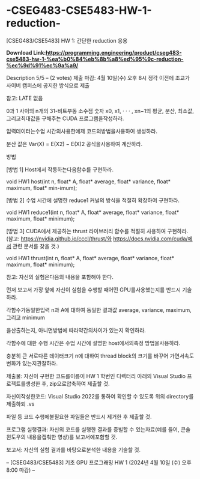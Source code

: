 # -CSEG483-CSE5483-HW-1-reduction-
[CSEG483/CSE5483] HW 1: 간단한 reduction 응용

**Download Link:https://programming.engineering/product/cseg483-cse5483-hw-1-%ea%b0%84%eb%8b%a8%ed%95%9c-reduction-%ec%9d%91%ec%9a%a9/**

Description
5/5 – (2 votes)
제출 마감: 4월 10일(수) 오후 8시 정각 이전에 조교가 사이버 캠퍼스에 공지한 방식으로 제출

참고: LATE 없음

0과 1 사이의 n개의 31-비트부동 소수점 숫자 x0, x1, · · · , xn−1의 평균, 분산, 최소값, 그리고최대값을 구해주는 CUDA 프로그램을작성하라.

입력데이터는수업 시간의사용한예제 코드의방법을사용하여 생성하라.

분산 값은 Var(X) = E(X2) − E(X)2 공식을사용하여 계산하라.

방법

[방법 1] Host에서 작동하는다음함수를 구현하라.

void HW1 host(int n, float* A, float* average, float* variance, float* maximum, float* min-imum);

[방법 2] 수업 시간에 설명한 reduce1 커널의 방식을 적절히 확장하여 구현하라.

void HW1 reduce1(int n, float* A, float* average, float* variance, float* maximum, float* minimum);

[방법 3] CUDA에서 제공하는 thrust 라이브러리 함수를 적절히 사용하여 구현하라. (참고: https://nvidia.github.io/cccl/thrust/와 https://docs.nvidia.com/cuda/에서 관련 문서를 찾을 것.)

void HW1 thrust(int n, float* A, float* average, float* variance, float* maximum, float* minimum);

참고: 자신의 실험은다음의 내용을 포함해야 한다.

먼저 보고서 가장 앞에 자신이 실험을 수행할 때어떤 GPU를사용했는지를 반드시 기술하라.

각함수가동일한입력 n과 A에 대하여 동일한 결과값 average, variance, maximum, 그리고 minimum

을산출하는지, 아니면방법에 따라약간의차이가 있는지 확인하라.

각함수에 대한 수행 시간은 수업 시간에 설명한 host에서의측정 방법을사용하라.

충분히 큰 서로다른 데이터크기 n에 대하여 thread block의 크기를 바꾸어 가면서속도변화가 있는지관찰하라.

제출물: 자신이 구현한 코드를이름이 HW 1 학번인 디렉터리 아래의 Visual Studio 프로젝트를생성한 후, zip으로압축하여 제출할 것.

자신이작성한코드: Visual Studio 2022를 통하여 확인할 수 있도록 위의 directory를 제출하되 .vs

파일 등 코드 수행에불필요한 파일들은 반드시 제거한 후 제출할 것.

프로그램 실행결과: 자신의 코드를 실행한 결과를 증빌할 수 있는자료(예를 들어, 콘솔 윈도우의 내용을캡춰한 영상)를 보고서에포함할 것.

보고서: 자신의 실험 결과를 바탕으로분석한 내용을 기술할 것.

– [CSEG483/CSE5483] 기초 GPU 프로그래밍 HW 1 (2024년 4월 10일 (수) 오후 8:00 마감) –
